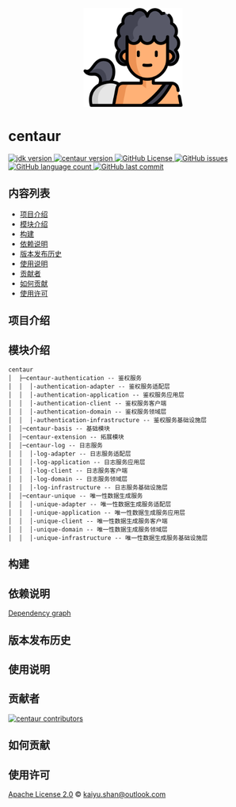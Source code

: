 <!--suppress HtmlDeprecatedAttribute -->
<p align="center">
	<!--suppress CheckImageSize -->
<img src="./logo.png" alt="centaur" width="200" height="200"/>
</p>

# centaur

<p>
  <a target="_blank" href="https://www.oracle.com/java/technologies/javase/jdk17-archive-downloads.html">
    <img alt="jdk version" src="https://img.shields.io/badge/JDK-21+-green.svg" />
  </a>
  <a target="_blank" href="https://github.com/conifercone/centaur">
    <img alt="centaur version" src="https://img.shields.io/badge/centaur-1.0.0--SNAPSHOT-brightgreen" />
  </a>
  <a target="_blank" href="https://github.com/conifercone/centaur">
    <img alt="GitHub License" src="https://img.shields.io/github/license/conifercone/centaur">
  </a>
  <a target="_blank" href="https://github.com/conifercone/centaur">
    <img alt="GitHub issues" src="https://img.shields.io/github/issues/conifercone/centaur">
  </a>
  <a target="_blank" href="https://github.com/conifercone/centaur">
    <img alt="GitHub language count" src="https://img.shields.io/github/languages/count/conifercone/centaur">
  </a>
  <a target="_blank" href="https://github.com/conifercone/centaur">
    <img alt="GitHub last commit" src="https://img.shields.io/github/last-commit/conifercone/centaur/develop">
  </a>
</p>

## 内容列表

- [项目介绍](#项目介绍)
- [模块介绍](#模块介绍)
- [构建](#构建)
- [依赖说明](#依赖说明)
- [版本发布历史](#版本发布历史)
- [使用说明](#使用说明)
- [贡献者](#贡献者)
- [如何贡献](#如何贡献)
- [使用许可](#使用许可)

## 项目介绍

## 模块介绍

```text
centaur
│  ├─centaur-authentication -- 鉴权服务
│  │  │-authentication-adapter -- 鉴权服务适配层
│  │  │-authentication-application -- 鉴权服务应用层
│  │  │-authentication-client -- 鉴权服务客户端
│  │  │-authentication-domain -- 鉴权服务领域层
│  │  │-authentication-infrastructure -- 鉴权服务基础设施层
│  │─centaur-basis -- 基础模块
│  │─centaur-extension -- 拓展模块
│  │─centaur-log -- 日志服务
│  │  │-log-adapter -- 日志服务适配层
│  │  │-log-application -- 日志服务应用层
│  │  │-log-client -- 日志服务客户端
│  │  │-log-domain -- 日志服务领域层
│  │  │-log-infrastructure -- 日志服务基础设施层
│  │─centaur-unique -- 唯一性数据生成服务
│  │  │-unique-adapter -- 唯一性数据生成服务适配层
│  │  │-unique-application -- 唯一性数据生成服务应用层
│  │  │-unique-client -- 唯一性数据生成服务客户端
│  │  │-unique-domain -- 唯一性数据生成服务领域层
│  │  │-unique-infrastructure -- 唯一性数据生成服务基础设施层
```

## 构建

## 依赖说明

[Dependency graph](https://github.com/conifercone/centaur/network/dependencies)

## 版本发布历史

## 使用说明

## 贡献者

<a href="https://github.com/conifercone/centaur/graphs/contributors">
  <img src="https://contrib.rocks/image?repo=conifercone/centaur"  alt="centaur contributors"/>
</a>

## 如何贡献

## 使用许可

[Apache License 2.0](LICENSE) © kaiyu.shan@outlook.com
